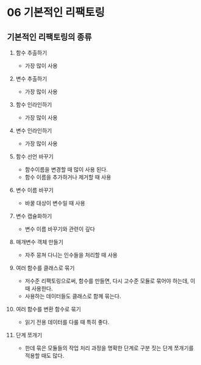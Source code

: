 # 06 기본적인 리팩토링

## 기본적인 리팩토링의 종류

1. 함수 추출하기

   * 가장 많이 사용

2. 변수 추출하기

   * 가장 많이 사용

3. 함수 인라인하기

   * 가장 많이 사용

4. 변수 인라인하기

   * 가장 많이 사용

5. 함수 선언 바꾸기

   * 함수이름을 변경할 때 많이 사용 된다.
   * 함수 이름을 추가하거나 제거할 때 사용

6. 변수 이름 바꾸기

   * 바꿀 대상이 변수일 때 사용

7. 변수 캡슐화하기

   * 변수 이름 바꾸기와 관련이 깊다

8. 매개변수 객체 만들기

   * 자주 뭉쳐 다니는 인수들을 처리할 때 사용

9. 여러 함수를 클래스로 묶기

   * 저수준 리팩토링으로써, 함수를 만들면, 다시 고수준 모듈로 묶어야 하는데, 이때 사용한다.
   * 사용하는 데이터들도 클래스로 함께 묶는다.

10. 여러 함수를 변환 함수로 묶기

    * 읽기 전용 데이터를 다룰 때 특히 좋다.

11. 단계 쪼개기

    * 한데 묶은 모듈들의 작업 처리 과정을 명확한 단계로 구분 짓는 단계 쪼개기를 적용할 때도 많다.

    